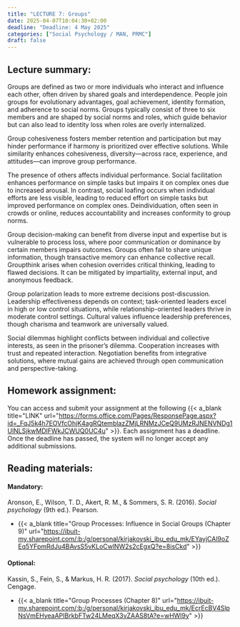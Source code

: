 ```yaml
---
title: "LECTURE 7: Groups"
date: 2025-04-07T10:04:30+02:00
deadline: "Deadline: 4 May 2025"
categories: ["Social Psychology / MAN, PRMC"]
draft: false
---
```


## Lecture summary:

Groups are defined as two or more individuals who interact and influence each other, often driven by shared goals and interdependence. People join groups for evolutionary advantages, goal achievement, identity formation, and adherence to social norms. Groups typically consist of three to six members and are shaped by social norms and roles, which guide behavior but can also lead to identity loss when roles are overly internalized.

Group cohesiveness fosters member retention and participation but may hinder performance if harmony is prioritized over effective solutions. While similarity enhances cohesiveness, diversity—across race, experience, and attitudes—can improve group performance.

The presence of others affects individual performance. Social facilitation enhances performance on simple tasks but impairs it on complex ones due to increased arousal. In contrast, social loafing occurs when individual efforts are less visible, leading to reduced effort on simple tasks but improved performance on complex ones. Deindividuation, often seen in crowds or online, reduces accountability and increases conformity to group norms.

Group decision-making can benefit from diverse input and expertise but is vulnerable to process loss, where poor communication or dominance by certain members impairs outcomes. Groups often fail to share unique information, though transactive memory can enhance collective recall. Groupthink arises when cohesion overrides critical thinking, leading to flawed decisions. It can be mitigated by impartiality, external input, and anonymous feedback.

Group polarization leads to more extreme decisions post-discussion. Leadership effectiveness depends on context; task-oriented leaders excel in high or low control situations, while relationship-oriented leaders thrive in moderate control settings. Cultural values influence leadership preferences, though charisma and teamwork are universally valued.

Social dilemmas highlight conflicts between individual and collective interests, as seen in the prisoner’s dilemma. Cooperation increases with trust and repeated interaction. Negotiation benefits from integrative solutions, where mutual gains are achieved through open communication and perspective-taking.

## Homework assignment:

You can access and submit your assignment at the following {{< a_blank title="LINK" url="https://forms.office.com/Pages/ResponsePage.aspx?id=_FqJ5k4h7EOVfcOhjK4agRQtemblazZMjLRNMzJCeQ9UMzRJNENVNDg1UlNLSjkwMDlFWkJCWUQ0UC4u" >}}. Each assignment has a deadline. Once the deadline has passed, the system will no longer accept any additional submissions.

## Reading materials:

#### Mandatory:

Aronson, E., Wilson, T. D., Akert, R. M., & Sommers, S. R. (2016). *Social psychology* (9th ed.). Pearson.

* {{< a_blank title="Group Processes: Influence in Social Groups (Chapter 9)" url="https://ibuit-my.sharepoint.com/:b:/g/personal/kirjakovski_ibu_edu_mk/EYayjCAl9oZEq5YFpmRdJu4BAvsS5vKLoCwlNW2s2cEgxQ?e=8isCkd" >}}

#### Optional:

Kassin, S., Fein, S., & Markus, H. R. (2017). *Social psychology* (10th ed.). Cengage.

*  {{< a_blank title="Group Processes (Chapter 8)" url="https://ibuit-my.sharepoint.com/:b:/g/personal/kirjakovski_ibu_edu_mk/EcrEcBV4SlpNsVmEHyeaAPIBrkbFTw24LMeqX3vZAAS8tA?e=wHWl9y" >}}